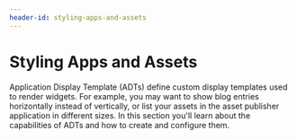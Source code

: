 ```yaml
---
header-id: styling-apps-and-assets
---
```


# Styling Apps and Assets

Application Display Template (ADTs) define custom display templates used to
render widgets. For example, you may want to show blog entries horizontally
instead of vertically, or list your assets in the asset publisher application in
different sizes. In this section you'll learn about the capabilities of ADTs and
how to create and configure them.
